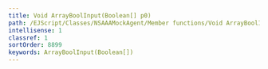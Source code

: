 ```yaml
---
title: Void ArrayBoolInput(Boolean[] p0)
path: /EJScript/Classes/NSAAAMockAgent/Member functions/Void ArrayBoolInput(Boolean[] p_0)
intellisense: 1
classref: 1
sortOrder: 8899
keywords: ArrayBoolInput(Boolean[])
---
```





